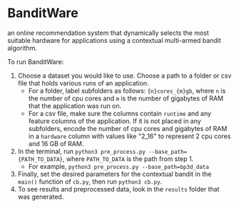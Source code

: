 # BanditWare

an online recommendation system that dynamically selects the most suitable hardware for applications using a contextual multi-armed bandit algorithm.

To run BanditWare:
1. Choose a dataset you would like to use. Choose a path to a folder or csv file that holds various runs of an application.
    - For a folder, label subfolders as follows: `{n}cores_{m}gb`, where `n` is the number of cpu cores and `m` is the number of gigabytes of RAM that the application was run on. 
    - For a csv file, make sure the columns contain `runtime` and any feature columns of the application. If it is not placed in any subfolders, encode the number of cpu cores and gigabytes of RAM in a `hardware` column with values like "2_16" to represent 2 cpu cores and 16 GB of RAM.
2. In the terminal, run `python3 pre_process.py --base_path={PATH_TO_DATA}`, where `PATH_TO_DATA` is the path from step 1.
    - For example, `python3 pre_process.py --base_path=bp3d_data`
3. Finally, set the desired parameters for the contextual bandit in the `main()` function of `cb.py`, then run `python3 cb.py`.
4. To see results and preprocessed data, look in the `results` folder that was generated.
